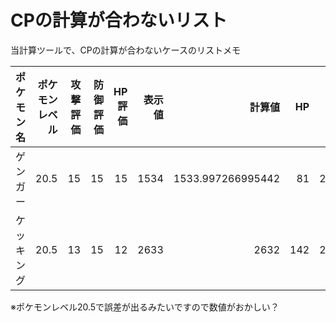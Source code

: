# CPの計算が合わないリスト

当計算ツールで、CPの計算が合わないケースのリストメモ

|ポケモン名|ポケモンレベル|攻撃評価|防御評価|HP評価|表示値|計算値|HP|すな|
|:---------|-----:|--:|--:|--:|--:|-----:|-----:|----:|
|ゲンガー|20.5|15|15|15|1534|1533.997266995442|81|2500|
|ケッキング|20.5|13|15|12|2633|2632|142|2500|

※ポケモンレベル20.5で誤差が出るみたいですので数値がおかしい？
